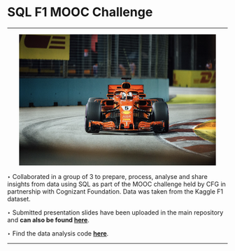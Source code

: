 # SQL F1 MOOC Challenge

--- 
<center> <img src="HansonLuUnsplash.png" width="450" height="300" /> </center> 

‣ Collaborated in a group of 3 to prepare, process, analyse and share insights from data using SQL as part of the MOOC challenge held by CFG in partnership with Cognizant Foundation. Data was taken from the Kaggle F1 dataset.

‣ Submitted presentation slides have been uploaded in the main repository and **can also be found [here](https://github.com/V-Mayya/SQL-F1-MOOC-Challenge/blob/main/F1%20SQL%20MOOC%20challenge%20presentation%20slides%20-%20Team%20White.pdf)**.

‣ Find the data analysis code **[here](https://github.com/V-Mayya/SQL-F1-MOOC-Challenge/blob/main/data-analysis.sql)**.

--- 
